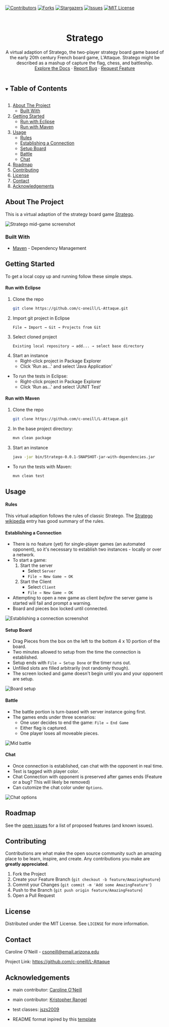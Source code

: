 <!-- PROJECT SHIELDS -->
[![Contributors][contributors-shield]][contributors-url]
[![Forks][forks-shield]][forks-url]
[![Stargazers][stars-shield]][stars-url]
[![Issues][issues-shield]][issues-url]
[![MIT License][license-shield]][license-url]


<!-- PROJECT LOGO -->
<br />
<p align="center">
    <!--
    <a href="https://github.com/c-oneill/L-Attaque">
        <img src="images/logo.png" alt="Logo" width="80" height="80">
    </a>
    -->
    <h1 align="center">Stratego</h1>
    <p align="center">
        A virtual adaption of Stratego, the two-player strategy board game based of the
        early 20th century French board game, L'Attaque. Stratego might be described as
        a mashup of capture the flag, chess, and battleship.
        <br />
        <a href="https://github.com/c-oneill/L-Attaque/doc/index.html">Explore the Docs</a>
        ·
        <a href="https://github.com/c-oneill/L-Attaque/issues">Report Bug</a>
        ·
        <a href="https://github.com/c-oneill/L-Attaque/issues">Request Feature</a>
    </p>
</p>

<!-- TABLE OF CONTENTS -->
<details open="open">
    <summary><h2 style="display: inline-block">Table of Contents</h2></summary>
    <ol>
        <li>
            <a href="#about-the-project">About The Project</a>
            <ul>
                <li><a href="#built-with">Built With</a></li>
            </ul>
        </li>
        <li>
            <a href="#getting-started">Getting Started</a>
            <ul>
                <li><a href="#run-with-eclipse">Run with Eclipse</a></li>
                <li><a href="#run-with-maven">Run with Maven</a></li>
            </ul>
        </li>
        <li>
            <a href="#usage">Usage</a>
            <ul>
                <li><a href="#rules">Rules</a></li>
                <li><a href="#establishing-a-connection">Establishing a Connection</a></li>
                <li><a href="#setup-board">Setup Board</a></li>
                <li><a href="#battle">Battle</a></li>
                <li><a href="#chat">Chat</a></li>
            </ul>
        </li>
        <li><a href="#roadmap">Roadmap</a></li>
        <li><a href="#contributing">Contributing</a></li>
        <li><a href="#license">License</a></li>
        <li><a href="#contact">Contact</a></li>
        <li><a href="#acknowledgements">Acknowledgements</a></li>
    </ol>
</details>



<!-- ABOUT THE PROJECT -->
## About The Project

This is a virtual adaption of the strategy board game [Stratego](https://en.wikipedia.org/wiki/Stratego).

![Stratego mid-game screenshot](/images/chat.png)


### Built With

* [Maven](https://maven.apache.org/) - Dependency Management



<!-- GETTING STARTED -->
## Getting Started

To get a local copy up and running follow these simple steps.

<!-- ### Prerequisites -->

#### Run with Eclipse

1. Clone the repo
    ```sh
    git clone https://github.com/c-oneill/L-Attaque.git
    ```
2. Import git project in Eclipse
    ```
    File → Import → Git → Projects from Git
    ```
3. Select cloned project
    ```
    Existing local repository → add... → select base directory
    ```
4. Start an instance
    * Right-click project in Package Explorer
    * Click 'Run as...' and select 'Java Application'

* To run the tests in Eclipse:
    * Right-click project in Package Explorer
    * Click 'Run as...' and select 'JUNIT Test'

#### Run with Maven

1. Clone the repo
    ```sh
    git clone https://github.com/c-oneill/L-Attaque.git
    ```
2. In the base project directory:
    ```sh
    mvn clean package
    ```
3. Start an instance
    ```sh
    java -jar bin/Stratego-0.0.1-SNAPSHOT-jar-with-dependencies.jar
    ```

* To run the tests with Maven:
    ```sh
    mvn clean test
    ```


<!-- USAGE EXAMPLES -->
## Usage

#### Rules

This virtual adaption follows the rules of classic Stratego. 
The [Stratego wikipedia](https://en.wikipedia.org/wiki/Stratego#Setup) entry has good summary of the rules.

#### Establishing a Connection

* There is no feature (yet) for single-player games (an automated opponent), so it's necessary to establish 
two instances - locally or over a network.
* To start a game:
    1. Start the server
        * Select `Server`
        * `File → New Game → OK`
    2. Start the Client
        * Select `Client`
        * `File → New Game → OK`
* Attempting to open a new game as client *before* the server game is started will fail and prompt a warning.
* Board and pieces box locked until connected.

![Establishing a connection screenshot](/images/connection.png)

#### Setup Board 
* Drag Pieces from the box on the left to the bottom 4 x 10 portion of the board.
* Two minutes allowed to setup from the time the connection is established.
* Setup ends with `File → Setup Done` or the timer runs out.
* Unfilled slots are filled arbitrarily (not randomly though).
* The screen locked and game doesn't begin until you and your opponent are setup.

![Board setup](/images/setup.png)

#### Battle
* The battle portion is turn-based with server instance going first.
* The games ends under three scenarios:
    * One user decides to end the game:
    `File → End Game`
    * Either flag is captured.
    * One player loses all moveable pieces.

![Mid battle](/images/midgame.png)

#### Chat 

* Once connection is established, can chat with the opponent in real time.
* Text is tagged with player color.
* Chat Connection with opponent is preserved after games ends (Feature or a bug? This will likely be removed)
* Can cutomize the chat color under `Options`.

![Chat options](/images/chatCustomization.png)



<!-- ROADMAP -->
## Roadmap

See the [open issues](https://github.com/c-oneill/L-Attaque/issues) for a list of proposed features (and known issues).



<!-- CONTRIBUTING -->
## Contributing

Contributions are what make the open source community such an amazing place to be learn, inspire, and create. Any contributions you make are **greatly appreciated**.

1. Fork the Project
2. Create your Feature Branch (`git checkout -b feature/AmazingFeature`)
3. Commit your Changes (`git commit -m 'Add some AmazingFeature'`)
4. Push to the Branch (`git push origin feature/AmazingFeature`)
5. Open a Pull Request



<!-- LICENSE -->
## License

Distributed under the MIT License. See `LICENSE` for more information.



<!-- CONTACT -->
## Contact

Caroline O'Neill - <csoneill@email.arizona.edu>

Project Link: <https://github.com/c-oneill/L-Attaque>



<!-- ACKNOWLEDGEMENTS -->
## Acknowledgements

* main contributor: [Caroline O'Neill](https://github.com/c-oneill)
* main contributor: [Kristopher Rangel](https://github.com/b-glitch)
* test classes: [jszs2009](https://github.com/jszs2009)

* README format inpired by this [template](https://github.com/othneildrew/Best-README-Template) 



<!-- MARKDOWN LINKS & IMAGES -->
<!-- https://www.markdownguide.org/basic-syntax/#reference-style-links -->
[contributors-shield]: https://img.shields.io/github/contributors/c-oneill/L-Attaque.svg?style=for-the-badge
[contributors-url]: https://github.com/c-oneill/L-Attaque/graphs/contributors
[forks-shield]: https://img.shields.io/github/forks/c-oneill/L-Attaque.svg?style=for-the-badge
[forks-url]: https://github.com/c-oneill/L-Attaque/network/members
[stars-shield]: https://img.shields.io/github/stars/c-oneill/L-Attaque.svg?style=for-the-badge
[stars-url]: https://github.com/c-oneill/L-Attaque/stargazers
[issues-shield]: https://img.shields.io/github/issues/c-oneill/L-Attaque.svg?style=for-the-badge
[issues-url]: https://github.com/c-oneill/L-Attaque/issues
[license-shield]: https://img.shields.io/github/license/c-oneill/L-Attaque.svg?style=for-the-badge
[license-url]: https://github.com/c-oneill/L-Attaque/blob/master/LICENSE.txt